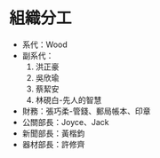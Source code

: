 # 組織分工

- 系代：Wood
- 副系代：
  1. 洪正豪
  2. 吳欣瑜
  3. 蔡絜安
  4. 林硯白-先人的智慧
- 財務：張巧柔-管錢、郵局帳本、印章
- 公關部長：Joyce、Jack
- 新聞部長：黃楷鈞
- 器材部長：許修齊
